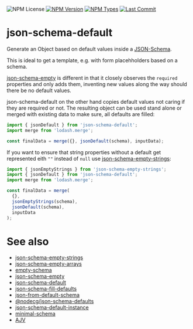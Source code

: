 ![NPM License](https://img.shields.io/npm/l/json-schema-default)
[![NPM Version](https://img.shields.io/npm/v/json-schema-default)](https://www.npmjs.com/package/json-schema-default)
[![NPM Types](https://img.shields.ionpm/types/json-schema-default)](https://www.npmjs.com/package/json-schema-default)
[![Last Commit](https://img.shields.io/github/last-commit/mdornseif/json-schema-default)](https://github.com/mdornseif/json-schema-default)


# json-schema-default

Generate an Object based on default values inside a [JSON-Schema](https://json-schema.org).

This is ideal to get a template, e.g. with form placehholders based on a schema.

[json-schema-empty](https://www.npmjs.com/package/json-schema-empty) is different in that it closely observes the `required` properties and only adds them, inventing new values along the way should there be no default values.

json-schema-default on the other hand copies default values not caring if they are required or not.
The resulting object can be used stand alone or merged with existing data to make sure, all defaults are filled:

```js
import { jsonDefault } from 'json-schema-default';
import merge from 'lodash.merge';

const finalData = merge({}, jsonDefault(schema), inputData);
```

If you want to ensure that string properties without a default get represented eith `""` instead of `null` use [json-schema-empty-strings](https://www.npmjs.com/package/json-schema-empty-strings/):

```js
import { jsonEmptyStrings } from 'json-schema-empty-strings';
import { jsonDefault } from 'json-schema-default';
import merge from 'lodash.merge';

const finalData = merge(
  {},
  jsonEmptyStrings(schema),
  jsonDefault(schema),
  inputData
);
```

# See also

- [json-schema-empty-strings](https://github.com/romeovs/json-schema-empty-strings)
- [json-schema-empty-arrays](https://github.com/mdornseif/json-schema-empty-arrays)
- [empty-schema](https://github.com/slurmulon/empty-schema)
- [json-schema-empty](https://github.com/romeovs/json-schema-empty)
- [json-schema-default](https://www.npmjs.com/package/json-schema-default)
- [json-schema-fill-defaults](https://www.npmjs.com/package/json-schema-fill-defaults)
- [json-from-default-schema](https://www.npmjs.com/package/json-from-default-schema)
- [@nodecg/json-schema-defaults](https://www.npmjs.com/package/@nodecg/json-schema-defaults)
- [json-schema-default-instance](https://www.npmjs.com/package/json-schema-default-instance)
- [minimal-schema](https://github.com/tyv/minimal-schema)
- [AJV](https://ajv.js.org/guide/modifying-data.html#assigning-defaults)
